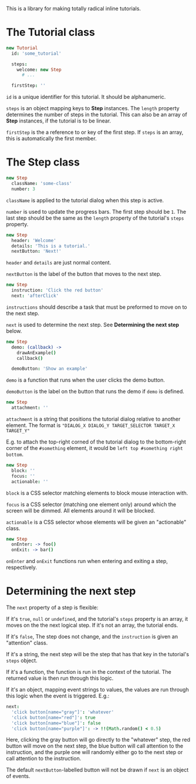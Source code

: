This is a library for making totally radical inline tutorials.

The Tutorial class
==================

```coffee
new Tutorial
  id: 'some_tutorial'

  steps:
    welcome: new Step
      # ...

  firstStep: ''
```

`id` is a unique identifier for this tutorial. It should be alphanumeric.

`steps` is an object mapping keys to **Step** instances. The `length` property determines the number of steps in the tutorial. This can also be an array of **Step** instances, if the tutorial is to be linear.

`firstStep` is the a reference to or key of the first step. If `steps` is an array, this is automatically the first member.

The Step class
==============

```coffee
new Step
  className: 'some-class'
  number: 3
```

`className` is applied to the tutorial dialog when this step is active.

`number` is used to update the progress bars. The first step should be `1`. The last step should be the same as the `length` property of the tutorial's `steps` property.

```coffee
new Step
  header: 'Welcome'
  details: 'This is a tutorial.'
  nextButton: 'Next!'
```

`header` and `details` are just normal content.

`nextButton` is the label of the button that moves to the next step.

```coffee
new Step
  instruction: 'Click the red button'
  next: 'afterClick'
```

`instructions` should describe a task that must be preformed to move on to the next step.

`next` is used to determine the next step. See **Determining the next step** below.

```coffee
new Step
  demo: (callback) ->
    drawAnExample()
    callback()

  demoButton: 'Show an example'
```

`demo` is a function that runs when the user clicks the demo button.

`demoButton` is the label on the button that runs the demo if `demo` is defined.

```coffee
new Step
  attachment: ''
```

`attachment` is a string that positions the tutorial dialog relative to another element. The format is `"DIALOG_X DIALOG_Y TARGET_SELECTOR TARGET_X TARGET_Y"`

E.g. to attach the top-right corned of the tutorial dialog to the bottom-right corner of the `#something` element, it would be `left top #something right bottom`.

```coffee
new Step
  block: ''
  focus: ''
  actionable: ''
```

`block` is a CSS selector matching elements to block mouse interaction with.

`focus` is a CSS selector (matching one element only) around which the screen will be dimmed. All elements around it will be blocked.

`actionable` is a CSS selector whose elements will be given an "actionable" class.

```coffee
new Step
  onEnter: -> foo()
  onExit: -> bar()
```

`onEnter` and `onExit` functions run when entering and exiting a step, respectively.

Determining the next step
=========================

The `next` property of a step is flexible:

If it's `true`, `null` or `undefined`, and the tutorial's `steps` property is an array, it moves on the the next logical step. If it's not an array, the tutorial ends.

If it's `false`, The step does not change, and the `instruction` is given an "attention" class.

If it's a string, the next step will be the step that has that key in the tutorial's `steps` object.

If it's a function, the function is run in the context of the tutorial. The returned value is then run through this logic.

If it's an object, mapping event strings to values, the values are run through this logic when the event is triggered. E.g.:

```coffee
next:
  'click button[name="gray"]': 'whatever'
  'click button[name="red"]': true
  'click button[name="blue"]': false
  'click button[name="purple"]': -> !!(Math.random() < 0.5)
```

Here, clicking the gray button will go directly to the "whatever" step, the red button will move on the next step, the blue button will call attention to the instruction, and the purple one will randomly either go to the next step or call attention to the instruction.

The default `nextButton`-labelled button will not be drawn if `next` is an object of events.
